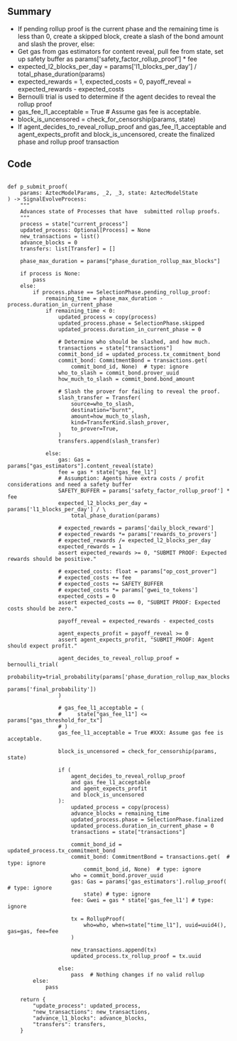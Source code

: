 ## Summary

- If pending rollup proof is the current phase and the remaining time is less than 0, create a skipped block, create a slash of the bond amount and slash the prover, else:
- Get gas from gas estimators for content reveal, pull fee from state, set up safety buffer as params['safety_factor_rollup_proof'] * fee
- expected_l2_blocks_per_day = params['l1_blocks_per_day'] / total_phase_duration(params)
- expected_rewards = 1, expected_costs = 0, payoff_reveal = expected_rewards - expected_costs
- Bernoulli trial is used to determine if the agent decides to reveal the rollup proof
- gas_fee_l1_acceptable = True # Assume gas fee is acceptable. 
- block_is_uncensored = check_for_censorship(params, state)
- If agent_decides_to_reveal_rollup_proof and gas_fee_l1_acceptable and agent_expects_profit and block_is_uncensored, create the finalized phase and rollup proof transaction

## Code

<pre lang="python"><code>
def p_submit_proof(
    params: AztecModelParams, _2, _3, state: AztecModelState
) -> SignalEvolveProcess:
    """
    Advances state of Processes that have  submitted rollup proofs.
    """
    process = state["current_process"]
    updated_process: Optional[Process] = None
    new_transactions = list()
    advance_blocks = 0
    transfers: list[Transfer] = []

    phase_max_duration = params["phase_duration_rollup_max_blocks"]

    if process is None:
        pass
    else:
        if process.phase == SelectionPhase.pending_rollup_proof:
            remaining_time = phase_max_duration - process.duration_in_current_phase
            if remaining_time < 0:
                updated_process = copy(process)
                updated_process.phase = SelectionPhase.skipped
                updated_process.duration_in_current_phase = 0

                # Determine who should be slashed, and how much.
                transactions = state["transactions"]
                commit_bond_id = updated_process.tx_commitment_bond
                commit_bond: CommitmentBond = transactions.get(
                    commit_bond_id, None)  # type: ignore
                who_to_slash = commit_bond.prover_uuid
                how_much_to_slash = commit_bond.bond_amount

                # Slash the prover for failing to reveal the proof.
                slash_transfer = Transfer(
                    source=who_to_slash,
                    destination="burnt",
                    amount=how_much_to_slash,
                    kind=TransferKind.slash_prover,
                    to_prover=True,
                )
                transfers.append(slash_transfer)

            else:
                gas: Gas = params["gas_estimators"].content_reveal(state)
                fee = gas * state["gas_fee_l1"]
                # Assumption: Agents have extra costs / profit considerations and need a safety buffer
                SAFETY_BUFFER = params['safety_factor_rollup_proof'] * fee
                expected_l2_blocks_per_day = params['l1_blocks_per_day'] / \
                    total_phase_duration(params)

                # expected_rewards = params['daily_block_reward']
                # expected_rewards *= params['rewards_to_provers']
                # expected_rewards /= expected_l2_blocks_per_day
                expected_rewards = 1
                assert expected_rewards >= 0, "SUBMIT PROOF: Expected rewards should be positive."

                # expected_costs: float = params["op_cost_prover"]
                # expected_costs += fee
                # expected_costs += SAFETY_BUFFER
                # expected_costs *= params['gwei_to_tokens']
                expected_costs = 0
                assert expected_costs == 0, "SUBMIT PROOF: Expected costs should be zero."

                payoff_reveal = expected_rewards - expected_costs

                agent_expects_profit = payoff_reveal >= 0
                assert agent_expects_profit, "SUBMIT_PROOF: Agent should expect profit."

                agent_decides_to_reveal_rollup_proof = bernoulli_trial(
                    probability=trial_probability(params['phase_duration_rollup_max_blocks'],
                                                  params['final_probability'])
                )

                # gas_fee_l1_acceptable = (
                #     state["gas_fee_l1"] <= params["gas_threshold_for_tx"]
                # )
                gas_fee_l1_acceptable = True #XXX: Assume gas fee is acceptable. 

                block_is_uncensored = check_for_censorship(params, state)

                if (
                    agent_decides_to_reveal_rollup_proof 
                    and gas_fee_l1_acceptable 
                    and agent_expects_profit
                    and block_is_uncensored
                ):
                    updated_process = copy(process)
                    advance_blocks = remaining_time
                    updated_process.phase = SelectionPhase.finalized
                    updated_process.duration_in_current_phase = 0
                    transactions = state["transactions"]

                    commit_bond_id = updated_process.tx_commitment_bond
                    commit_bond: CommitmentBond = transactions.get(  # type: ignore
                        commit_bond_id, None)  # type: ignore
                    who = commit_bond.prover_uuid
                    gas: Gas = params['gas_estimators'].rollup_proof(  # type: ignore
                        state) # type: ignore
                    fee: Gwei = gas * state['gas_fee_l1'] # type: ignore

                    tx = RollupProof(
                        who=who, when=state["time_l1"], uuid=uuid4(), gas=gas, fee=fee
                    )

                    new_transactions.append(tx)
                    updated_process.tx_rollup_proof = tx.uuid

                else:
                    pass  # Nothing changes if no valid rollup
        else:
            pass

    return {
        "update_process": updated_process,
        "new_transactions": new_transactions,
        "advance_l1_blocks": advance_blocks,
        "transfers": transfers,
    }
</code></pre>